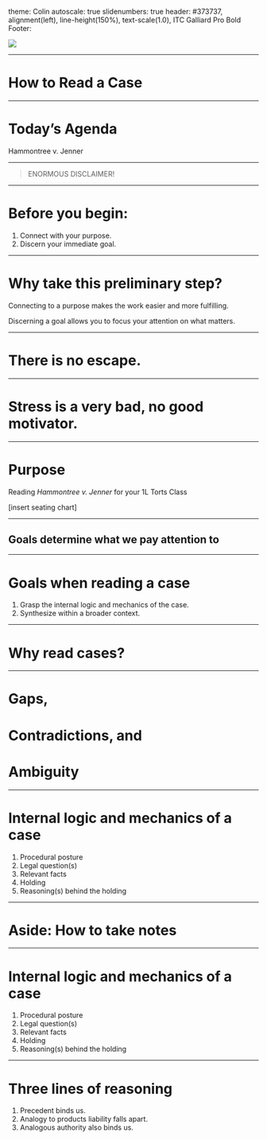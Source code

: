 theme: Colin
autoscale: true
slidenumbers: true
header: #373737, alignment(left), line-height(150%), text-scale(1.0), ITC Galliard Pro Bold
Footer:

![](images/chart_flipped.jpg)

---


# How to Read a Case

---

# Today’s Agenda

Hammontree v. Jenner


---

> ENORMOUS DISCLAIMER!

---
# Before you begin:
1. Connect with your purpose.
2. Discern your immediate goal.

---

# Why take this preliminary step?

Connecting to a purpose makes the work easier and more fulfilling.

Discerning a goal allows you to focus your attention on what matters.

---

# There is no escape.

---

# Stress is a very bad, no good motivator.

---

# Purpose

Reading _Hammontree v. Jenner_ for your 1L Torts Class

[insert seating chart]

---

## Goals determine what we pay attention to

---

# Goals when reading a case

1. Grasp the internal logic and mechanics of the case.
2. Synthesize within a broader context.

---

# Why read cases?

---

# Gaps,
# Contradictions, and
# Ambiguity

---

# Internal logic and mechanics of a case

1. Procedural posture
2. Legal question(s)
3. Relevant facts
4. Holding
5. Reasoning(s) behind the holding

---

# Aside: How to take notes

---

# Internal logic and mechanics of a case

1. Procedural posture
2. Legal question(s)
3. Relevant facts
4. Holding
5. Reasoning(s) behind the holding

---

# Three lines of reasoning

1. Precedent binds us.
2. Analogy to products liability falls apart.
3. Analogous authority also binds us.
